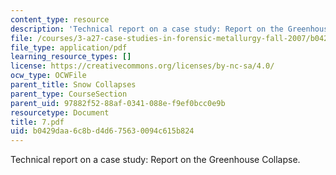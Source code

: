 ```yaml
---
content_type: resource
description: 'Technical report on a case study: Report on the Greenhouse Collapse.'
file: /courses/3-a27-case-studies-in-forensic-metallurgy-fall-2007/b0429daa6c8bd4d675630094c615b824_7.pdf
file_type: application/pdf
learning_resource_types: []
license: https://creativecommons.org/licenses/by-nc-sa/4.0/
ocw_type: OCWFile
parent_title: Snow Collapses
parent_type: CourseSection
parent_uid: 97882f52-88af-0341-088e-f9ef0bcc0e9b
resourcetype: Document
title: 7.pdf
uid: b0429daa-6c8b-d4d6-7563-0094c615b824
---
```

Technical report on a case study: Report on the Greenhouse Collapse.